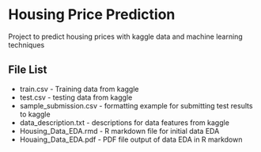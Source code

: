 # Housing Price Prediction 

Project to predict housing prices with kaggle data and machine learning techniques

## File List

 * train.csv - Training data from kaggle
 * test.csv - testing data from kaggle
 * sample_submission.csv - formatting example for submitting test results to kaggle
 * data_description.txt - descriptions for data features from kaggle
 * Housing_Data_EDA.rmd - R markdown file for initial data EDA
 * Houaing_Data_EDA.pdf - PDF file output of data EDA in R markdown